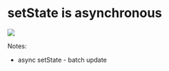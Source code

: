 <!-- .slide: class="full-center" -->

# setState is asynchronous


![](./assets/images/09-set-state-async.png)


Notes:
- async setState - batch update
